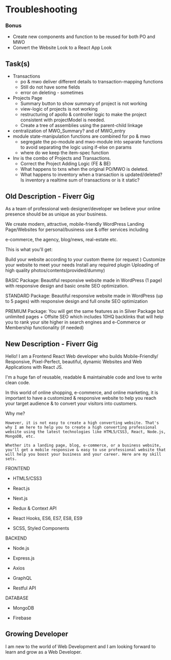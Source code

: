 # Troubleshooting

### Bonus

- Create new components and function to be reused for both PO and MWO
- Convert the Website Look to a React App Look

## Task(s)

- Transactions
  - po & mwo deliver different details to transaction-mapping functions
  - Still do not have some fields
  - error on deleting - sometimes
- Projects Page
  - Summary button to show summary of project is not working
  - view-logic of projects is not working
  - restructuring of apollo & controller logic to make the project consistent with projectModel is needed.
  - Create a tree of assemblies using the parent-child linkage
- centralization of MWO_Summary? and of MWO_entry
- module state-manipulation functions are combined for po & mwo
  - segregate the po-module and mwo-module into separate functions to avoid separating the logic using if-else on params
  - where do we keep the item-spec function
- Inv is the combo of Projects and Transactions.
  - Correct the Project Adding Logic (FE & BE)
  - What happens to txns when the original PO/MWO is deleted.
  - What happens to inventory when a transaction is updated/deleted? Is inventory a realtime sum of transactions or is it static?

## Old Description - Fiverr Gig

As a team of professional web designer/developer we believe your online presence should be as unique as your business.

We create modern, attractive, mobile-friendly WordPress Landing Page/Websites for personal/business use & offer services including

e-commerce, the agency, blog/news, real-estate etc.

This is what you'll get:

Build your website according to your custom theme (or request )
Customize your website to meet your needs
Install any required plugin
Uploading of high quality photos/contents(provided/dummy)

BASIC Package: Beautiful responsive website made in WordPress (1 page) with responsive design and basic onsite SEO optimization.

STANDARD Package: Beautiful responsive website made in WordPress (up to 5 pages) with responsive design and full onsite SEO optimization

PREMIUM Package: You will get the same features as in Silver Package but unlimited pages + Offsite SEO which includes 10HQ backlinks that will help you to rank your site higher in search engines and e-Commerce or Membership functionality (if needed)

## New Description - Fiverr Gig

Hello! I am a Frontend React Web developer who builds Mobile-Friendly/ Responsive, Pixel-Perfect, beautiful, dynamic Websites and Web Applications with React JS.

I'm a huge fan of reusable, readable & maintainable code and love to write clean code.

In this world of online shopping, e-commerce, and online marketing, it is important to have a customized & responsive website to help you reach your target audience & to convert your visitors into customers.

Why me?

    However, it is not easy to create a high converting website. That's why I am here to help you to create a high converting professional website using the latest technologies like HTML5/CSS3, React, Node.js, MongoDB, etc.

    Whether its a landing page, blog, e-commerce, or a business website, you'll get a mobile responsive & easy to use professional website that will help you boost your business and your career. Here are my skill sets.

FRONTEND

- HTML5/CSS3

- React.js

- Next.js

- Redux & Context API

- React Hooks, ES6, ES7, ES8, ES9

- SCSS, Styled Components

BACKEND

- Node.js

- Express.js

- Axios

- GraphQL

- Restful API

DATABASE

- MongoDB

- Firebase

## Growing Developer

I am new to the world of Web Development and I am looking forward to learn and grow as a Web Developer.

